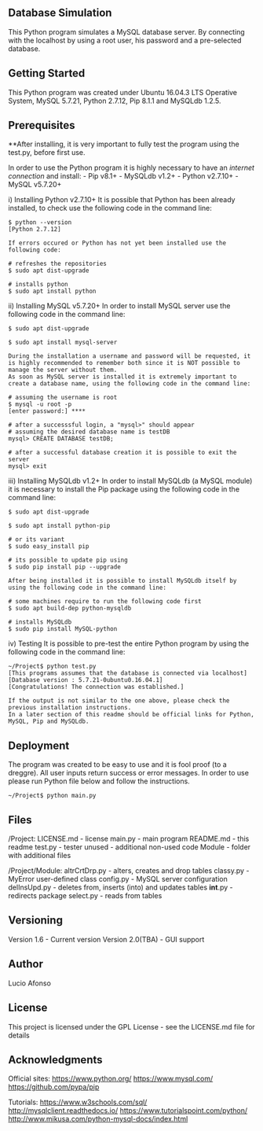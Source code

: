 Database Simulation
-------------------------
This Python program simulates a MySQL database server. By connecting with the localhost by using a root user, his password and a pre-selected database.

Getting Started
------------------
This Python program was created under Ubuntu 16.04.3 LTS Operative System, MySQL 5.7.21, Python 2.7.12, Pip 8.1.1 and MySQLdb 1.2.5.

Prerequisites
---------------
**After installing, it is very important to fully test the program using the test.py, before first use.

In order to use the Python program it is highly necessary to have an *internet connection* and install:
	- Pip v8.1+
	- MySQLdb v1.2+
	- Python v2.7.10+
	- MySQL v5.7.20+

i) Installing Python v2.7.10+
	It is possible that Python has been already installed, to check use the following code in the command line:
	
	$ python --version
	[Python 2.7.12]
	
	If errors occured or Python has not yet been installed use the following code:
	
	# refreshes the repositories
	$ sudo apt dist-upgrade
	
	# installs python
	$ sudo apt install python
	
	
ii) Installing MySQL v5.7.20+
	In order to install MySQL server use the following code in the command line:
	
	$ sudo apt dist-upgrade
	
	$ sudo apt install mysql-server
	
	During the installation a username and password will be requested, it is highly recommended to remember both since it is NOT possible to manage the server without them.
	As soon as MySQL server is installed it is extremely important to create a database name, using the following code in the command line:
	
	# assuming the username is root
	$ mysql -u root -p
	[enter password:] ****
	
	# after a successsful login, a "mysql>" should appear
	# assuming the desired database name is testDB
	mysql> CREATE DATABASE testDB;
	
	# after a successful database creation it is possible to exit the server
	mysql> exit


iii) Installing MySQLdb v1.2+
	In order to install MySQLdb (a MySQL module) it is necessary to install the Pip package using the following code in the command line:
	
	$ sudo apt dist-upgrade
	
	$ sudo apt install python-pip
	
	# or its variant	
	$ sudo easy_install pip
	
	# its possible to update pip using
	$ sudo pip install pip --upgrade

	After being installed it is possible to install MySQLdb itself by using the following code in the command line:
	
	# some machines require to run the following code first
	$ sudo apt build-dep python-mysqldb
	
	# installs MySQLdb
	$ sudo pip install MySQL-python
	
	
iv) Testing
	It is possible to pre-test the entire Python program by using the following code in the command line:

	~/Project$ python test.py
	[This programs assumes that the database is connected via localhost]
	[Database version : 5.7.21-0ubuntu0.16.04.1]
	[Congratulations! The connection was established.]

	If the output is not similar to the one above, please check the previous installation instructions. 
	In a later section of this readme should be official links for Python, MySQL, Pip and MySQLdb.

Deployment
--------------
The program was created to be easy to use and it is fool proof (to a dreggre). All user inputs return success or error messages.
In order to use please run Python file below and follow the instructions.

	~/Project$ python main.py

Files
------
/Project:
	LICENSE.md - license
	main.py - main program
	README.md - this readme
	test.py - tester
	unused - additional non-used code
	Module - folder with additional files

/Project/Module:
	altrCrtDrp.py - alters, creates and drop tables
	classy.py - MyError user-defined class
	config.py - MySQL server configuration
	delInsUpd.py - deletes from, inserts (into) and updates tables
	__int__.py - redirects package
	select.py - reads from tables
	

Versioning
------------
Version 1.6 - Current version
Version 2.0(TBA) - GUI support

Author
---------
Lucio Afonso

License
---------
This project is licensed under the GPL License - see the LICENSE.md file for details

Acknowledgments
----------------------
Official sites:
	https://www.python.org/
	https://www.mysql.com/
	https://github.com/pypa/pip

Tutorials:
	https://www.w3schools.com/sql/
	http://mysqlclient.readthedocs.io/
	https://www.tutorialspoint.com/python/
	http://www.mikusa.com/python-mysql-docs/index.html
